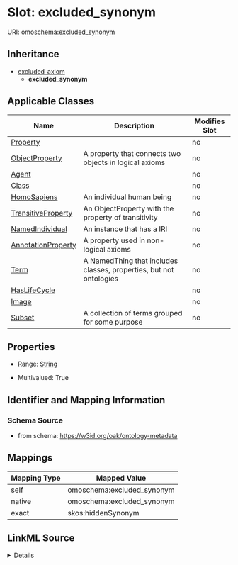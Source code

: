 

# Slot: excluded_synonym



URI: [omoschema:excluded_synonym](https://w3id.org/oak/ontology-metadata/excluded_synonym)




## Inheritance

* [excluded_axiom](excluded_axiom.md)
    * **excluded_synonym**






## Applicable Classes

| Name | Description | Modifies Slot |
| --- | --- | --- |
| [Property](Property.md) |  |  no  |
| [ObjectProperty](ObjectProperty.md) | A property that connects two objects in logical axioms |  no  |
| [Agent](Agent.md) |  |  no  |
| [Class](Class.md) |  |  no  |
| [HomoSapiens](HomoSapiens.md) | An individual human being |  no  |
| [TransitiveProperty](TransitiveProperty.md) | An ObjectProperty with the property of transitivity |  no  |
| [NamedIndividual](NamedIndividual.md) | An instance that has a IRI |  no  |
| [AnnotationProperty](AnnotationProperty.md) | A property used in non-logical axioms |  no  |
| [Term](Term.md) | A NamedThing that includes classes, properties, but not ontologies |  no  |
| [HasLifeCycle](HasLifeCycle.md) |  |  no  |
| [Image](Image.md) |  |  no  |
| [Subset](Subset.md) | A collection of terms grouped for some purpose |  no  |







## Properties

* Range: [String](String.md)

* Multivalued: True





## Identifier and Mapping Information







### Schema Source


* from schema: https://w3id.org/oak/ontology-metadata




## Mappings

| Mapping Type | Mapped Value |
| ---  | ---  |
| self | omoschema:excluded_synonym |
| native | omoschema:excluded_synonym |
| exact | skos:hiddenSynonym |




## LinkML Source

<details>
```yaml
name: excluded_synonym
from_schema: https://w3id.org/oak/ontology-metadata
exact_mappings:
- skos:hiddenSynonym
rank: 1000
is_a: excluded_axiom
alias: excluded_synonym
domain_of:
- HasLifeCycle
range: string
multivalued: true

```
</details>